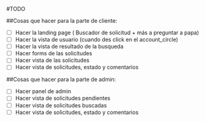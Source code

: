 #TODO

##Cosas que hacer para la parte de cliente:

- [ ] Hacer la landing page ( Buscador de solicitud + más a preguntar a papa)
- [ ] Hacer la vista de usuario (cuando des click en el account_circle)
- [ ] Hacer la vista de resultado de la busqueda
- [ ] Hacer forms de las solicitudes
- [ ] Hacer vista de las solicitudes
- [ ] Hacer vista de solicitudes, estado y comentarios

##Cosas que hacer para la parte de admin:

- [ ] Hacer panel de admin
- [ ] Hacer vista de solicitudes pendientes
- [ ] Hacer vista de solicitudes buscadas
- [ ] Hacer vista de solicitudes, estado y comentarios
